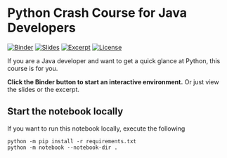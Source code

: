 # Python Crash Course for Java Developers

[![Binder](https://mybinder.org/badge_logo.svg)](https://mybinder.org/v2/gh/blu3r4y/python-for-java-developers/main?filepath=presentation.ipynb)
[![Slides](https://img.shields.io/website?label=slides&logo=github&up_message=online&url=https%3A%2F%2Fblu3r4y.github.io%2Fpython-for-java-developers)](https://blu3r4y.github.io/python-for-java-developers)
[![Excerpt](https://img.shields.io/website?label=excerpt&logo=github&up_message=online&url=https%3A%2F%2Fblu3r4y.github.io%2Fpython-for-java-developers%2Fexcerpt.html)](https://blu3r4y.github.io/python-for-java-developers/excerpt.html)
[![License](https://img.shields.io/badge/License-CC%20BY--NC--SA%204.0-yellow)](http://creativecommons.org/licenses/by-nc-sa/4.0/)

If you are a Java developer and want to get a quick glance at Python, this course is for you.

**Click the Binder button to start an interactive environment.** Or just view the slides or the excerpt.

## Start the notebook locally

If you want to run this notebook locally, execute the following

    python -m pip install -r requirements.txt
    python -m notebook --notebook-dir .
